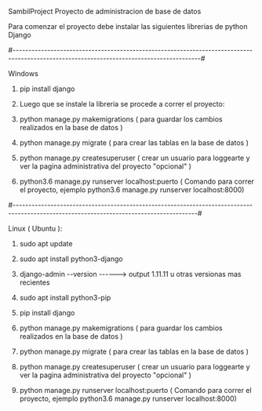 SambilProject
Proyecto de administracion de base de datos

Para comenzar el proyecto debe instalar las siguientes librerias de python Django

#-----------------------------------------------------------------------------------------------------------------------------------------#

Windows 

1)  pip install django

2)  Luego que se instale la libreria se procede a correr el proyecto:

3)  python manage.py makemigrations ( para guardar los cambios realizados en la base de datos )

4)  python manage.py migrate ( para crear las tablas en la base de datos )

5)  python manage.py createsuperuser ( crear un usuario para loggearte y ver la pagina administrativa del proyecto "opcional" )

6)  python3.6 manage.py runserver localhost:puerto ( Comando para correr el proyecto, ejemplo python3.6 manage.py runserver localhost:8000)

#----------------------------------------------------------------------------------------------------------------------------------------#

Linux ( Ubuntu ):

1)  sudo apt update

2)  sudo apt install python3-django

3)  django-admin --version ------> output 1.11.11 u otras versionas mas recientes

4)  sudo apt install python3-pip

5)  pip install django

6)  python manage.py makemigrations ( para guardar los cambios realizados en la base de datos )

7)  python manage.py migrate ( para crear las tablas en la base de datos )

8)  python manage.py createsuperuser ( crear un usuario para loggearte y ver la pagina administrativa del proyecto "opcional" )

9)  python manage.py runserver localhost:puerto ( Comando para correr el proyecto, ejemplo python3.6 manage.py runserver localhost:8000)
